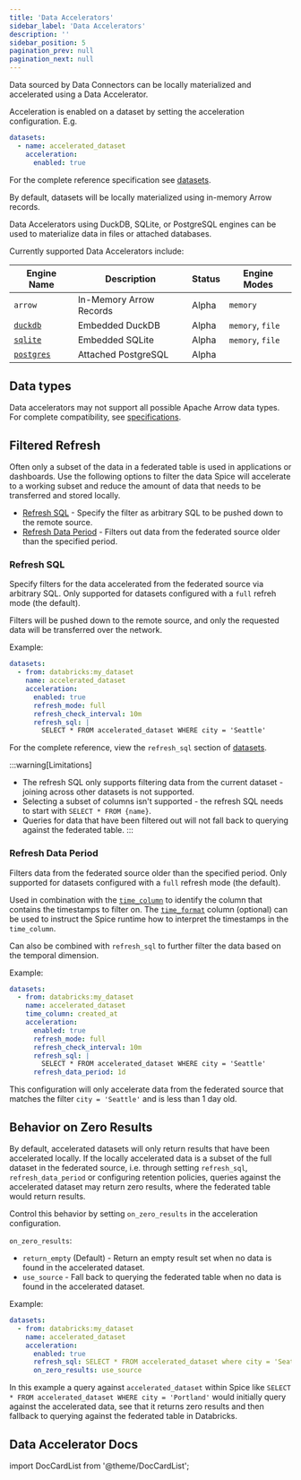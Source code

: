 ```yaml
---
title: 'Data Accelerators'
sidebar_label: 'Data Accelerators'
description: ''
sidebar_position: 5
pagination_prev: null
pagination_next: null
---
```


Data sourced by Data Connectors can be locally materialized and accelerated using a Data Accelerator.

Acceleration is enabled on a dataset by setting the acceleration configuration. E.g.

```yaml
datasets:
  - name: accelerated_dataset
    acceleration:
      enabled: true
```

For the complete reference specification see [datasets](../reference/spicepod/datasets.md).

By default, datasets will be locally materialized using in-memory Arrow records.

Data Accelerators using DuckDB, SQLite, or PostgreSQL engines can be used to materialize data in files or attached databases.

Currently supported Data Accelerators include:

| Engine Name                       | Description             | Status | Engine Modes     |
| --------------------------------- | ----------------------- | ------ | ---------------- |
| `arrow`                           | In-Memory Arrow Records | Alpha  | `memory`         |
| [`duckdb`](./duckdb.md)           | Embedded DuckDB         | Alpha  | `memory`, `file` |
| [`sqlite`](./sqlite.md)           | Embedded SQLite         | Alpha  | `memory`, `file` |
| [`postgres`](./postgres/index.md) | Attached PostgreSQL     | Alpha  |                  |

## Data types
Data accelerators may not support all possible Apache Arrow data types. For complete compatibility, see [specifications](../reference/datatypes.md).

## Filtered Refresh

Often only a subset of the data in a federated table is used in applications or dashboards. Use the following options to filter the data Spice will accelerate to a working subset and reduce the amount of data that needs to be transferred and stored locally.

- [Refresh SQL](#refresh-sql) - Specify the filter as arbitrary SQL to be pushed down to the remote source.
- [Refresh Data Period](#refresh-data-period) - Filters out data from the federated source older than the specified period.

### Refresh SQL

Specify filters for the data accelerated from the federated source via arbitrary SQL. Only supported for datasets configured with a `full` refreh mode (the default).

Filters will be pushed down to the remote source, and only the requested data will be transferred over the network.

Example:

```yaml
datasets:
  - from: databricks:my_dataset
    name: accelerated_dataset
    acceleration:
      enabled: true
      refresh_mode: full
      refresh_check_interval: 10m
      refresh_sql: |
        SELECT * FROM accelerated_dataset WHERE city = 'Seattle'
```

For the complete reference, view the `refresh_sql` section of [datasets](../reference/spicepod/datasets.md#accelerationrefresh_sql).

:::warning[Limitations]
- The refresh SQL only supports filtering data from the current dataset - joining across other datasets is not supported.
- Selecting a subset of columns isn't supported - the refresh SQL needs to start with `SELECT * FROM {name}`.
- Queries for data that have been filtered out will not fall back to querying against the federated table.
:::

### Refresh Data Period

Filters data from the federated source older than the specified period. Only supported for datasets configured with a `full` refresh mode (the default).

Used in combination with the [`time_column`](../reference/spicepod/datasets.md#time_column) to identify the column that contains the timestamps to filter on. The [`time_format`](../reference/spicepod/datasets.md#time_format) column (optional) can be used to instruct the Spice runtime how to interpret the timestamps in the `time_column`.

Can also be combined with `refresh_sql` to further filter the data based on the temporal dimension.

Example:

```yaml
datasets:
  - from: databricks:my_dataset
    name: accelerated_dataset
    time_column: created_at
    acceleration:
      enabled: true
      refresh_mode: full
      refresh_check_interval: 10m
      refresh_sql: |
        SELECT * FROM accelerated_dataset WHERE city = 'Seattle'
      refresh_data_period: 1d
```

This configuration will only accelerate data from the federated source that matches the filter `city = 'Seattle'` and is less than 1 day old.

## Behavior on Zero Results

By default, accelerated datasets will only return results that have been accelerated locally. If the locally accelerated data is a subset of the full dataset in the federated source, i.e. through setting `refresh_sql`, `refresh_data_period` or configuring retention policies, queries against the accelerated dataset may return zero results, where the federated table would return results.

Control this behavior by setting `on_zero_results` in the acceleration configuration.

`on_zero_results`:
- `return_empty` (Default) - Return an empty result set when no data is found in the accelerated dataset.
- `use_source` - Fall back to querying the federated table when no data is found in the accelerated dataset.

Example:

```yaml
datasets:
  - from: databricks:my_dataset
    name: accelerated_dataset
    acceleration:
      enabled: true
      refresh_sql: SELECT * FROM accelerated_dataset where city = 'Seattle'
      on_zero_results: use_source
```

In this example a query against `accelerated_dataset` within Spice like `SELECT * FROM accelerated_dataset WHERE city = 'Portland'` would initially query against the accelerated data, see that it returns zero results and then fallback to querying against the federated table in Databricks.

## Data Accelerator Docs

import DocCardList from '@theme/DocCardList';

<DocCardList />